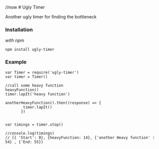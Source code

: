 //now # Ugly Timer

 Another ugly timer for finding the bottleneck
 

### Installation

 *with npm*
 
  `npm install ugly-timer`
  
### Example

	var Timer = require('ugly-timer')
	var timer = Timer()
    
    //call some heavy function
    heavyFunction() 
    timer.lapIt('heavy function')
    
    anotherHeavyFunction().then((response) => { 
    		timer.lapIt()
           })
    
    
    var timings = timer.stop()
    
    //console.log(timings) 
    // [{ 'Start': 0}, {heavyFunction: 14}, {'another Heavy function' : 54} , {'End: 55}]
